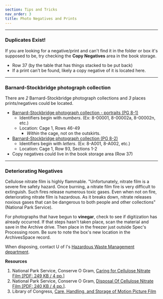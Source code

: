 ```yaml
---
section: Tips and Tricks
nav_order: 3
title: Photo Negatives and Prints
---
```

---
### Duplicates Exist!
If you are looking for a negative/print and can't find it in the folder or box it's supposed to be, try checking the **Copy Negatives** area in the book storage.
- Row 37 (by the table that has things stacked to be put back)
- If a print can't be found, likely a copy negative of it is located here.

---
### Barnard-Stockbridge photograph collection
    
There are *2* Barnard-Stockbridge photograph collections and *3* places prints/negatives could be located.
- [Barnard-Stockbridge photograph collection - portraits (PG 8-1)](https://archiveswest.orbiscascade.org/ark:80444/xv949259)
    - Identifiers begin with *numbers*. (Ex: 8-00001, 8-00002a, 8-00002n, etc.)
    - Location: Cage 1, Rows 46-49
        - *Within* the cage, not on the outskirts.
- [Barnard-Stockbridge photograph collection (PG 8-2)](https://archiveswest.orbiscascade.org/ark:80444/xv407875)
    - Identifiers begin with *letters*. (Ex: 8-A001, 8-A002, etc.)
    - Location: Cage 1, Row 93, Sections 1-2
- Copy negatives could live in the book storage area (Row 37)

---
### Deteriorating Negatives
Cellulose nitrate film is highly flammable. "Unfortunately, nitrate film is a severe fire safety hazard. Once burning, a nitrate film fire is very difficult to extinguish. Such fires release numerous toxic gases. Even when not on fire, deteriorating nitrate film is hazardous. As it breaks down, nitrate releases noxious gases that can be dangerous to both people and other collections" (National Park Service).

For photographs that have begun to **vinegar**, check to see if digitization has already occurred. If that steps hasn't taken place, scan the material and save in the Archive drive. Then place in the freezer just outside Spec's Processing room. Be sure to note the box's new location in the ArchivesSpace record.

When disposing, contact U of I's [Hazardous Waste Management department](https://www.uidaho.edu/dfa/division-operations/ehs/programs/hazmat/management).

**Resources**

1. National Park Service, Conserve O Gram, [Caring for Cellulose Nitrate Film [PDF: 249 KB / 4 pp.]](https://www.nps.gov/museum/publications/conserveogram/14-08.pdf)
2. National Park Service, Conserve O Gram, [Disposal Of Cellulose Nitrate Film [PDF: 240 KB / 4 pp.]](https://www.nps.gov/museum/publications/conserveogram/02-22.pdf).
3. Library of Congress, [Care, Handling, and Storage of Motion Picture Film](https://www.loc.gov/preservation/care/film.html#Handling)
